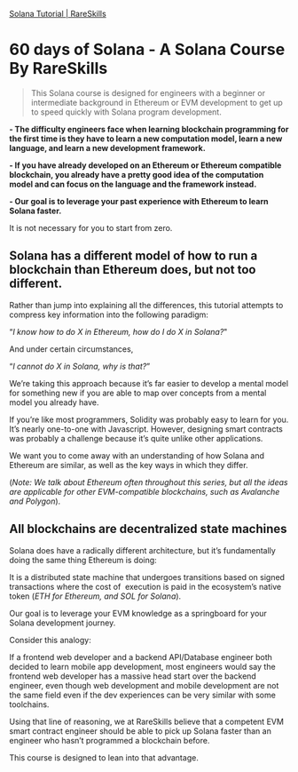 [Solana Tutorial | RareSkills](https://www.rareskills.io/solana-tutorial)

# 60 days of Solana - A Solana Course By RareSkills

> This Solana course is designed for engineers with a beginner or intermediate background in Ethereum or EVM development to get up to speed quickly with Solana program development.

**- The difficulty engineers face when learning blockchain programming for the first time is they have to learn a new computation model, learn a new language, and learn a new development framework.**

**- If you have already developed on an Ethereum or Ethereum compatible blockchain, you already have a pretty good idea of the computation model and can focus on the language and the framework instead.**

**- Our goal is to leverage your past experience with Ethereum to learn Solana faster.**

It is not necessary for you to start from zero.


## Solana has a different model of how to run a blockchain than Ethereum does, but not too different.

Rather than jump into explaining all the differences, this tutorial attempts to compress key information into the following paradigm:

“*I know how to do X in Ethereum, how do I do X in Solana?*"

And under certain circumstances,

 “*I cannot do X in Solana, why is that?*”

We’re taking this approach because it’s far easier to develop a mental model for something new if you are able to map over concepts from a mental model you already have.

​If you’re like most programmers, Solidity was probably easy to learn for you. It’s nearly one-to-one with Javascript. However, designing smart contracts was probably a challenge because it’s quite unlike other applications.

​We want you to come away with an understanding of how Solana and Ethereum are similar, as well as the key ways in which they differ.

​(*Note: We talk about Ethereum often throughout this series, but all the ideas are applicable for other EVM-compatible blockchains, such as Avalanche and Polygon*).


## All blockchains are decentralized state machines

Solana does have a radically different architecture, but it’s fundamentally doing the same thing Ethereum is doing: 

It is a distributed state machine that undergoes transitions based on signed transactions where the cost of  execution is paid in the ecosystem’s native token (*ETH for Ethereum, and SOL for Solana*).

Our goal is to leverage your EVM knowledge as a springboard for your Solana development journey.

Consider this analogy: 

If a frontend web developer and a backend API/Database engineer both decided to learn mobile app development, most engineers would say the frontend web developer has a massive head start over the backend engineer, even though web development and mobile development are not the same field even if the dev experiences can be very similar with some toolchains. 

Using that line of reasoning, we at RareSkills believe that a competent EVM smart contract engineer should be able to pick up Solana faster than an engineer who hasn’t programmed a blockchain before. 

​This course is designed to lean into that advantage.
